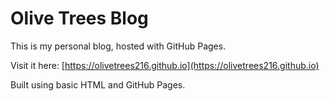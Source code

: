 # Olive Trees Blog

This is my personal blog, hosted with GitHub Pages.

Visit it here: [https://olivetrees216.github.io](https://olivetrees216.github.io)

Built using basic HTML and GitHub Pages.
